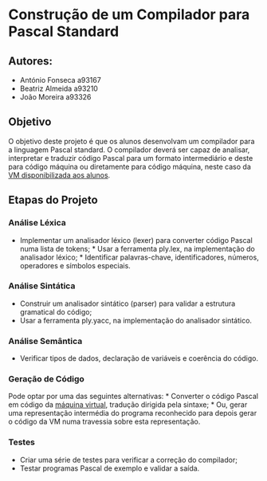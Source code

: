 # Construção de um Compilador para Pascal Standard

## Autores:
    
* António Fonseca a93167
* Beatriz Almeida a93210
* João Moreira a93326


## Objetivo
O objetivo deste projeto é que os alunos desenvolvam um compilador para a linguagem Pascal standard.
O compilador deverá ser capaz de analisar, interpretar e traduzir código Pascal para um formato intermediário e deste para código máquina ou diretamente para código máquina, neste caso da [VM disponibilizada aos alunos](https://ewvm.epl.di.uminho.pt).

## Etapas do Projeto

### Análise Léxica

* Implementar um analisador léxico (lexer) para converter código Pascal numa lista de tokens;
 * Usar a ferramenta ply.lex, na implementação do analisador léxico;
 * Identificar palavras-chave, identificadores, números, operadores e símbolos especiais.

### Análise Sintática

* Construir um analisador sintático (parser) para validar a estrutura gramatical do código;
* Usar a ferramenta ply.yacc, na implementação do analisador sintático.

### Análise Semântica

* Verificar tipos de dados, declaração de variáveis e coerência do código.

### Geração de Código

Pode optar por uma das seguintes alternativas:
 * Converter o código Pascal em código da [máquina virtual](https://ewvm.epl.di.uminho.pt), tradução dirigida pela sintaxe;
 * Ou, gerar uma representação intermédia do programa reconhecido para depois gerar o código da VM
numa travessia sobre esta representação.

### Testes

* Criar uma série de testes para verificar a correção do compilador;
* Testar programas Pascal de exemplo e validar a saída.
